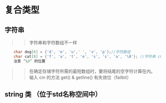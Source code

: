 # 复合类型
## 字符串
>> 字符串和字符数组不一样
```c++
    char dog[6] = {'d', 'e', 'u',' ', 'v', 'p'};//字符数组
    char cat[8] = {'f', 'a', 't', 'e', 's', 's', 'a', '\0'}; //字符串 char cat[8] = "fatessa";
    注意 ‘\0’ 的位置
```
>> 在确定存储字符所需的最短数组时，要将结尾的空字符计算在内。  
>> 输入 cin 的方法 get() & getline() 有失效位（failbit）
## string 类 （位于std名称空间中）